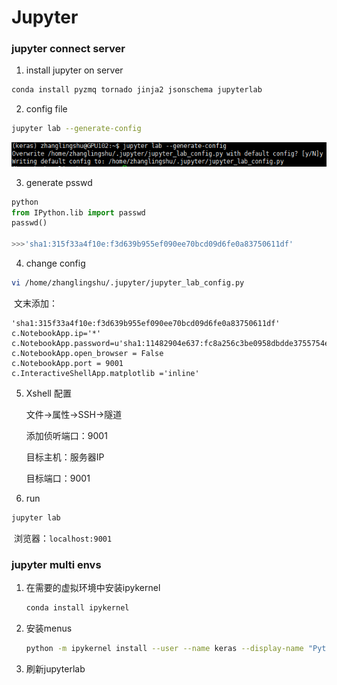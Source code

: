 # Jupyter

### jupyter connect server

1. install jupyter on server

```bash
conda install pyzmq tornado jinja2 jsonschema jupyterlab
```

2. config file

```bash
jupyter lab --generate-config
```

![image-20210519160252233](jupyter.assets/image-20210519160252233.png)

3. generate psswd

```python
python
from IPython.lib import passwd
passwd()

>>>'sha1:315f33a4f10e:f3d639b955ef090ee70bcd09d6fe0a83750611df'
```

4. change config

```bash
vi /home/zhanglingshu/.jupyter/jupyter_lab_config.py
```

​	文末添加：

```
'sha1:315f33a4f10e:f3d639b955ef090ee70bcd09d6fe0a83750611df'
c.NotebookApp.ip='*'
c.NotebookApp.password=u'sha1:11482904e637:fc8a256c3be0958dbdde3755754e79ed6b604d19'
c.NotebookApp.open_browser = False
c.NotebookApp.port = 9001
c.InteractiveShellApp.matplotlib ='inline'
```

5. Xshell 配置

   文件->属性->SSH->隧道

   添加侦听端口：9001

   目标主机：服务器IP

   目标端口：9001

6. run 

```bash
jupyter lab
```

​	浏览器：```localhost:9001```

### jupyter multi envs

1. 在需要的虚拟环境中安装ipykernel

   ```bash
   conda install ipykernel
   ```

2. 安装menus

   ```bash
   python -m ipykernel install --user --name keras --display-name "Python (keras)"
   ```

3. 刷新jupyterlab
